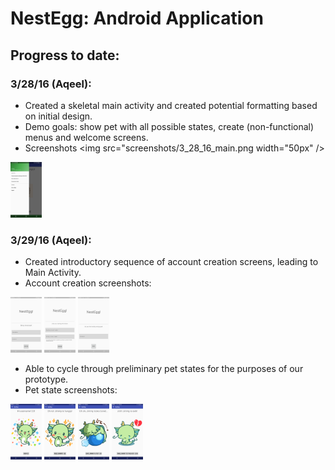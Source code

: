 # NestEgg: Android Application

## Progress to date:

### 3/28/16 (Aqeel):
* Created a skeletal main activity and created potential formatting based on initial design.
* Demo goals: show pet with all possible states, create (non-functional) menus and welcome screens.
* Screenshots
<img src="screenshots/3_28_16_main.png width="50px" />
<img src="screenshots/3_28_16_settings.png" width="50px">

### 3/29/16 (Aqeel):
* Created introductory sequence of account creation screens, leading to Main Activity.
* Account creation screenshots:
<img src="screenshots/3_29_16_new_account.png" width="50px">
<img src="screenshots/3_29_16_bank_info.png" width="50px">
<img src="screenshots/3_29_16_first_goal.png" width="50px">

* Able to cycle through preliminary pet states for the purposes of our prototype.
* Pet state screenshots:
<img src="screenshots/3_29_16_resting.png" width="50px">
<img src="screenshots/3_29_16_hungry.png" width="50px">
<img src="screenshots/3_29_16_bored.png" width="50px">
<img src="screenshots/3_29_16_sick.png" width="50px">
